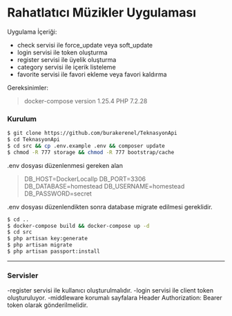 # Rahatlatıcı Müzikler Uygulaması

Uygulama İçeriği:
  - check servisi ile force_update veya soft_update
  - login servisi ile token oluşturma
  - register servisi ile üyelik oluşturma
  - category servisi ile içerik listeleme
  - favorite servisi ile favori ekleme veya favori kaldırma

Gereksinimler:
> docker-compose version 1.25.4
> PHP 7.2.28

### Kurulum
```sh
$ git clone https://github.com/burakerenel/TeknasyonApi
$ cd TeknasyonApi
$ cd src && cp .env.example .env && composer update
$ chmod -R 777 storage && chmod -R 777 bootstrap/cache
```

.env dosyası düzenlenmesi gereken alan
> DB_HOST=DockerLocalIp
> DB_PORT=3306
> DB_DATABASE=homestead
> DB_USERNAME=homestead
> DB_PASSWORD=secret


.env dosyası düzenlendikten sonra database migrate edilmesi gereklidir.
```sh
$ cd ..
$ docker-compose build && docker-compose up -d
$ cd src
$ php artisan key:generate
$ php artisan migrate
$ php artisan passport:install
```

---------------------------------------------------------------------

### Servisler

-register servisi ile kullanıcı oluşturulmalıdır.
-login servisi ile client token oluşturuluyor.
-middleware korumalı sayfalara Header Authorization: Bearer token olarak gönderilmelidir.
